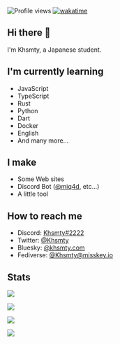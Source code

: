 ![Profile views](https://komarev.com/ghpvc/?username=khsmty)
[![wakatime](https://wakatime.com/badge/user/00015e7c-0762-4449-b1b4-fde19a0d35b2.svg)](https://wakatime.com/@Khsmty)

## Hi there 👋

I'm Khsmty, a Japanese student.

## I'm currently learning

- JavaScript
- TypeScript
- Rust
- Python
- Dart
- Docker
- English
- And many more...

## I make

- Some Web sites
- Discord Bot ([@miq4d](https://github.com/miq4d), etc...)
- A little tool

## How to reach me

- Discord: [Khsmty#2222](https://discord.com/users/723052392911863858)
- Twitter: [@Khsmty](https://twitter.com/Khsmty)
- Bluesky: [@khsmty.com](https://bsky.app/profile/khsmty.com)
- Fediverse: [@Khsmty@misskey.io](https://misskey.io/@Khsmty)

## Stats

[![](https://github-readme-stats.vercel.app/api/?username=Khsmty&show_icons=true&count_private=true)](https://github.com/anuraghazra/github-readme-stats)

[![](https://github-readme-streak-stats.herokuapp.com/?user=Khsmty)](https://git.io/streak-stats)

[![](https://github-readme-stats.vercel.app/api/top-langs/?username=Khsmty&layout=compact)](https://github.com/anuraghazra/github-readme-stats)

[![](https://github-readme-stats.vercel.app/api/wakatime?username=Khsmty&layout=compact)](https://wakatime.com/@Khsmty)
